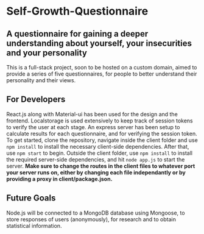 # Self-Growth-Questionnaire
## A questionnaire for gaining a deeper understanding about yourself, your insecurities and your personality
This is a full-stack project, soon to be hosted on a custom domain, aimed to provide a series of five questionnaires, for people to better understand their personality
and their views.

## For Developers
React.js along with Material-ui has been used for the design and the frontend. Localstorage is used extensively to keep track of session tokens to verify the user at each stage.
An express server has been setup to calculate results for each questionnaire, and for verifying the session token. 
To get started, clone the repository, navigate inside the client folder and use ``` npm install ``` to install the necessary client-side dependencies. After that,
use ``` npm start ``` to begin.
Outside the client folder, use ``` npm install ``` to install the required server-side dependencies, and hit ``` node app.js ``` to start the server.
**Make sure to change the routes in the client files to whatever port your server runs on, either by changing each file independantly or by providing a proxy in
client/package.json.**

## Future Goals
Node.js will be connected to a MongoDB database using Mongoose, to store responses of users (anonymously), for research and to obtain statistical information.

